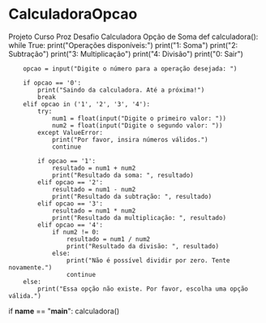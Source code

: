 # CalculadoraOpcao
Projeto Curso Proz Desafio Calculadora Opção de Soma
def calculadora():
    while True:
        print("Operações disponíveis:")
        print("1: Soma")
        print("2: Subtração")
        print("3: Multiplicação")
        print("4: Divisão")
        print("0: Sair")

        opcao = input("Digite o número para a operação desejada: ")

        if opcao == '0':
            print("Saindo da calculadora. Até a próxima!")
            break
        elif opcao in ('1', '2', '3', '4'):
            try:
                num1 = float(input("Digite o primeiro valor: "))
                num2 = float(input("Digite o segundo valor: "))
            except ValueError:
                print("Por favor, insira números válidos.")
                continue

            if opcao == '1':
                resultado = num1 + num2
                print("Resultado da soma: ", resultado)
            elif opcao == '2':
                resultado = num1 - num2
                print("Resultado da subtração: ", resultado)
            elif opcao == '3':
                resultado = num1 * num2
                print("Resultado da multiplicação: ", resultado)
            elif opcao == '4':
                if num2 != 0:
                    resultado = num1 / num2
                    print("Resultado da divisão: ", resultado)
                else:
                    print("Não é possível dividir por zero. Tente novamente.")
                    continue
        else:
            print("Essa opção não existe. Por favor, escolha uma opção válida.")

if __name__ == "__main__":
    calculadora()
